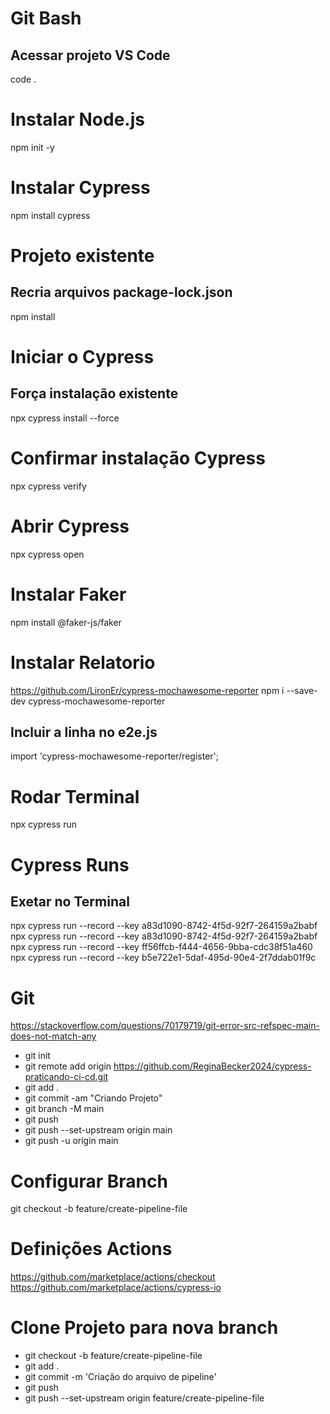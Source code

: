 # Git Bash 
## Acessar projeto VS Code
code .

# Instalar Node.js
npm init -y

# Instalar Cypress
npm install cypress

# Projeto existente 
## Recria arquivos package-lock.json
npm install

# Iniciar o Cypress
## Força instalação existente
npx cypress install --force

# Confirmar instalação Cypress
npx cypress verify

# Abrir Cypress
npx cypress open

# Instalar Faker
npm install @faker-js/faker

# Instalar Relatorio
https://github.com/LironEr/cypress-mochawesome-reporter
npm i --save-dev cypress-mochawesome-reporter

## Incluir a linha no e2e.js
import 'cypress-mochawesome-reporter/register';

# Rodar Terminal
npx cypress run

# Cypress Runs
## Exetar no Terminal
npx cypress run --record --key a83d1090-8742-4f5d-92f7-264159a2babf
npx cypress run --record --key a83d1090-8742-4f5d-92f7-264159a2babf
npx cypress run --record --key ff56ffcb-f444-4656-9bba-cdc38f51a460
npx cypress run --record --key b5e722e1-5daf-495d-90e4-2f7ddab01f9c

# Git
https://stackoverflow.com/questions/70179719/git-error-src-refspec-main-does-not-match-any

* git init 
* git remote add origin https://github.com/ReginaBecker2024/cypress-praticando-ci-cd.git
* git add .
* git commit -am "Criando Projeto" 
* git branch -M main 
* git push
* git push --set-upstream origin main
* git push -u origin main

# Configurar Branch
git checkout -b feature/create-pipeline-file

# Definições Actions
https://github.com/marketplace/actions/checkout
https://github.com/marketplace/actions/cypress-io

# Clone Projeto para nova branch
* git checkout -b feature/create-pipeline-file
* git add .
* git commit -m 'Criação do arquivo de pipeline'
* git push 
* git push --set-upstream origin feature/create-pipeline-file